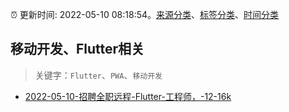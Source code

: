 :alarm_clock: 更新时间: 2022-05-10 08:18:54。[来源分类](../README.md)、[标签分类](../TAGS.md)、[时间分类](../TIMELINE.md)

## 移动开发、Flutter相关


> 关键字：`Flutter`、`PWA`、`移动开发`



- [2022-05-10-招聘全职远程-Flutter-工程师，-12-16k](https://www.v2ex.com/t/851972) 
